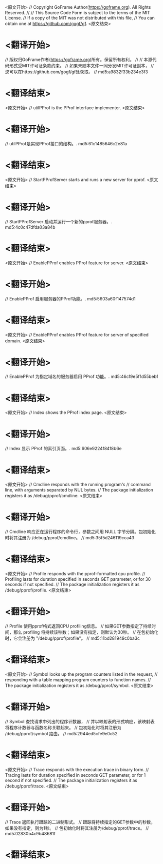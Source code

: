 
<原文开始>
// Copyright GoFrame Author(https://goframe.org). All Rights Reserved.
//
// This Source Code Form is subject to the terms of the MIT License.
// If a copy of the MIT was not distributed with this file,
// You can obtain one at https://github.com/gogf/gf.
<原文结束>

# <翻译开始>
// 版权归GoFrame作者(https://goframe.org)所有。保留所有权利。
//
// 本源代码形式受MIT许可证条款约束。
// 如果未随本文件一同分发MIT许可证副本，
// 您可以在https://github.com/gogf/gf处获取。
// md5:a9832f33b234e3f3
# <翻译结束>


<原文开始>
// utilPProf is the PProf interface implementer.
<原文结束>

# <翻译开始>
// utilPProf是实现PProf接口的结构。. md5:61c1485646c2e81a
# <翻译结束>


<原文开始>
// StartPProfServer starts and runs a new server for pprof.
<原文结束>

# <翻译开始>
// StartPProfServer 启动并运行一个新的pprof服务器。. md5:4c0c47dfda03a84b
# <翻译结束>


<原文开始>
// EnablePProf enables PProf feature for server.
<原文结束>

# <翻译开始>
// EnablePProf 启用服务器的PProf功能。. md5:5603a60f147574d1
# <翻译结束>


<原文开始>
// EnablePProf enables PProf feature for server of specified domain.
<原文结束>

# <翻译开始>
// EnablePProf 为指定域名的服务器启用 PProf 功能。. md5:46c19e5f1d55beb1
# <翻译结束>


<原文开始>
// Index shows the PProf index page.
<原文结束>

# <翻译开始>
// Index 显示 PProf 的索引页面。. md5:606e9224f8418b6e
# <翻译结束>


<原文开始>
// Cmdline responds with the running program's
// command line, with arguments separated by NUL bytes.
// The package initialization registers it as /debug/pprof/cmdline.
<原文结束>

# <翻译开始>
// Cmdline 响应正在运行程序的命令行，参数之间用 NULL 字节分隔。包初始化时将其注册为 /debug/pprof/cmdline。
// md5:35f5d246119cca43
# <翻译结束>


<原文开始>
// Profile responds with the pprof-formatted cpu profile.
// Profiling lasts for duration specified in seconds GET parameter, or for 30 seconds if not specified.
// The package initialization registers it as /debug/pprof/profile.
<原文结束>

# <翻译开始>
// Profile 使用pprof格式返回CPU profiling信息。
// 如果GET参数指定了持续时间，那么 profiling 将持续该秒数；如果没有指定，则默认为30秒。
// 在包初始化时，它会注册为 "/debug/pprof/profile"。
// md5:11bd281949c0ba3c
# <翻译结束>


<原文开始>
// Symbol looks up the program counters listed in the request,
// responding with a table mapping program counters to function names.
// The package initialization registers it as /debug/pprof/symbol.
<原文结束>

# <翻译开始>
// Symbol 查找请求中列出的程序计数器，
// 并以映射表的形式响应，该映射表将程序计数器与函数名称关联起来。
// 包初始化时将其注册为 /debug/pprof/symbol 路由。
// md5:2944ed5cfe9e0c52
# <翻译结束>


<原文开始>
// Trace responds with the execution trace in binary form.
// Tracing lasts for duration specified in seconds GET parameter, or for 1 second if not specified.
// The package initialization registers it as /debug/pprof/trace.
<原文结束>

# <翻译开始>
// Trace 返回执行跟踪的二进制形式。
// 跟踪将持续指定的GET参数中的秒数，如果没有指定，则为1秒。
// 包初始化时将其注册为/debug/pprof/trace。
// md5:02830b4c9b48681f
# <翻译结束>


